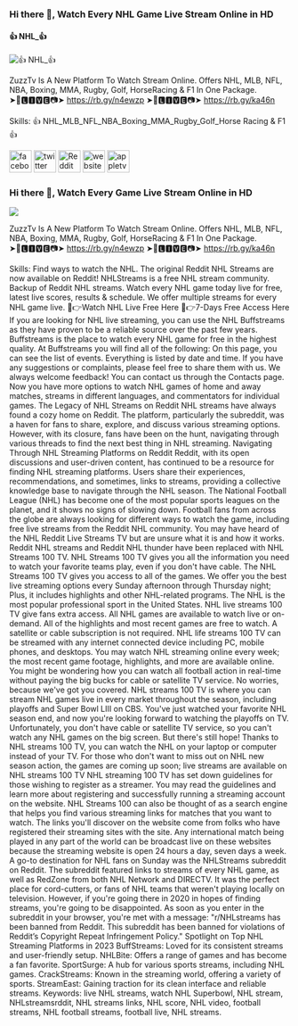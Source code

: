 ### Hi there 👋, Watch Every NHL Game Live Stream Online in HD 
#### 👍 NHL_👍
![👍 NHL_👍]([https://pbs.twimg.com/profile_banners/50004938/1700114282/1500x500](https://149918304.v2.pressablecdn.com/wp-content/uploads/2021/08/cut-7329932.jpg))

ZuzzTv Is A New Platform To Watch Stream Online. Offers NHL, MLB, NFL, NBA, Boxing, MMA, Rugby, Golf, HorseRacing & F1 In One Package.  
➤🔴🅻🅸🆅🅴📷➤ https://rb.gy/n4ewzp
➤🔴🅻🅸🆅🅴📷➤ https://rb.gy/ka46n

Skills: 👍 NHL_MLB_NFL_NBA_Boxing_MMA_Rugby_Golf_Horse Racing & F1👍



[<img src='https://cdn.jsdelivr.net/npm/simple-icons@3.0.1/icons/facebook.svg' alt='facebook' height='40'>](https://www.facebook.com/https://www.facebook.com/profile.php?id=61552222303357)  [<img src='https://cdn.jsdelivr.net/npm/simple-icons@3.0.1/icons/twitter.svg' alt='twitter' height='40'>](https://twitter.com/https://twitter.com/siyam_pk)  [<img src='https://cdn.jsdelivr.net/npm/simple-icons@3.0.1/icons/reddit.svg' alt='Reddit' height='40'>](https://www.reddit.com/user/https://www.reddit.com/user/uzzu-tv)  [<img src='https://cdn.jsdelivr.net/npm/simple-icons@3.0.1/icons/icloud.svg' alt='website' height='40'>](https://uzzu-tv.com/)  [<img src='https://cdn.jsdelivr.net/npm/simple-icons@3.0.1/icons/appletv.svg' alt='appletv' height='40'>](https://freenhlstream.com/)  

### Hi there 👋, Watch Every Game Live Stream Online in HD 
![]([https://pbs.twimg.com/profile_banners/50004938/1700114282/1500x500](https://149918304.v2.pressablecdn.com/wp-content/uploads/2021/08/cut-7329932.jpg))

ZuzzTv Is A New Platform To Watch Stream Online. Offers NHL, MLB, NFL, NBA, Boxing, MMA, Rugby, Golf, HorseRacing & F1 In One Package.  
➤🔴🅻🅸🆅🅴📷➤ https://rb.gy/n4ewzp
➤🔴🅻🅸🆅🅴📷➤ https://rb.gy/ka46n

Skills: Find ways to watch the NHL. The original Reddit NHL Streams are now available on Reddit! NHLStreams is a free NHL stream community. Backup of Reddit NHL streams. Watch every NHL game today live for free, latest live scores, results & schedule. We offer multiple streams for every NHL game live.  🔴👉Watch NHL Live Free Here  🔴👉7-Days Free Access Here  If you are looking for NHL live streaming, you can use the NHL Buffstreams as they have proven to be a reliable source over the past few years. Buffstreams is the place to watch every NHL game for free in the highest quality.  At Buffstreams you will find all of the following:  On this page, you can see the list of events. Everything is listed by date and time. If you have any suggestions or complaints, please feel free to share them with us. We always welcome feedback! You can contact us through the Contacts page.  Now you have more options to watch NHL games of home and away matches, streams in different languages, and commentators for individual games.  The Legacy of NHL Streams on Reddit  NHL streams have always found a cozy home on Reddit. The platform, particularly the subreddit, was a haven for fans to share, explore, and discuss various streaming options. However, with its closure, fans have been on the hunt, navigating through various threads to find the next best thing in NHL streaming.  Navigating Through NHL Streaming Platforms on Reddit  Reddit, with its open discussions and user-driven content, has continued to be a resource for finding NHL streaming platforms. Users share their experiences, recommendations, and sometimes, links to streams, providing a collective knowledge base to navigate through the NHL season.  The National Football League (NHL) has become one of the most popular sports leagues on the planet, and it shows no signs of slowing down. Football fans from across the globe are always looking for different ways to watch the game, including free live streams from the Reddit NHL community.  You may have heard of the NHL Reddit Live Streams TV but are unsure what it is and how it works. Reddit NHL streams and Reddit NHL thunder have been replaced with NHL Streams 100 TV. NHL Streams 100 TV gives you all the information you need to watch your favorite teams play, even if you don't have cable.  The NHL Streams 100 TV gives you access to all of the games. We offer you the best live streaming options every Sunday afternoon through Thursday night; Plus, it includes highlights and other NHL-related programs. The NHL is the most popular professional sport in the United States. NHL live streams 100 TV give fans extra access. All NHL games are available to watch live or on-demand.  All of the highlights and most recent games are free to watch. A satellite or cable subscription is not required. NHL life streams 100 TV can be streamed with any internet connected device including PC, mobile phones, and desktops. You may watch NHL streaming online every week; the most recent game footage, highlights, and more are available online. You might be wondering how you can watch all football action in real-time without paying the big bucks for cable or satellite TV service.  No worries, because we've got you covered. NHL streams 100 TV is where you can stream NHL games live in every market throughout the season, including playoffs and Super Bowl LIII on CBS. You've just watched your favorite NHL season end, and now you're looking forward to watching the playoffs on TV.  Unfortunately, you don't have cable or satellite TV service, so you can't watch any NHL games on the big screen. But there's still hope! Thanks to NHL streams 100 TV, you can watch the NHL on your laptop or computer instead of your TV. For those who don't want to miss out on NHL new season action, the games are coming up soon; live streams are available on NHL streams 100 TV NHL streaming 100 TV has set down guidelines for those wishing to register as a streamer.  You may read the guidelines and learn more about registering and successfully running a streaming account on the website. NHL Streams 100 can also be thought of as a search engine that helps you find various streaming links for matches that you want to watch. The links you'll discover on the website come from folks who have registered their streaming sites with the site. Any international match being played in any part of the world can be broadcast live on these websites because the streaming website is open 24 hours a day, seven days a week.  A go-to destination for NHL fans on Sunday was the NHLStreams subreddit on Reddit.  The subreddit featured links to streams of every NHL game, as well as RedZone from both NHL Network and DIRECTV. It was the perfect place for cord-cutters, or fans of NHL teams that weren't playing locally on television. However, if you're going there in 2020 in hopes of finding streams, you're going to be disappointed.  As soon as you enter in the subreddit in your browser, you're met with a message: "r/NHLstreams has been banned from Reddit. This subreddit has been banned for violations of Reddit’s Copyright Repeat Infringement Policy."  Spotlight on Top NHL Streaming Platforms in 2023  BuffStreams: Loved for its consistent streams and user-friendly setup.  NHLBite: Offers a range of games and has become a fan favorite.  SportSurge: A hub for various sports streams, including NHL games.  CrackStreams: Known in the streaming world, offering a variety of sports.  StreamEast: Gaining traction for its clean interface and reliable streams.  Keywords: live NHL streams, watch NHL Superbowl, NHL stream, NHLstreamsrddit, NHL streams links, NHL score, NHL video, football streams, NHL football streams, football live, NHL streams.



